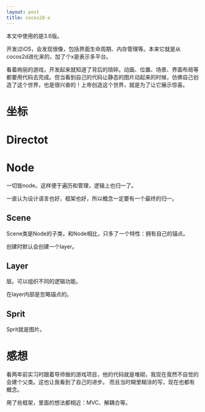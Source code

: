 ```yaml
---
layout: post
title: cocos2d-x
---
```


本文中使用的是3.6版。

开发过iOS，会发现很像，包括界面生命周期、内存管理等。本来它就是从cocos2d进化来的，加了个x是表示多平台。

看着绚丽的游戏，开发起来就知道了背后的琐碎。动画、位置、场景、界面布局等都要用代码去完成。但当看到自己的代码让静态的图片动起来的时候，仿佛自己创造了这个世界，也是很兴奋的！上帝创造这个世界，就是为了让它展示惊喜。

# 坐标

# Directot

# Node
一切皆node。这样便于遍历和管理，逻辑上也归一了。

一直认为设计语言也好，框架也好，所以概念一定要有一个最终的归一。

## Scene
Scene类是Node的子类，和Node相比，只多了一个特性：拥有自己的锚点。

创建时默认会创建一个layer。

## Layer
层。可以组织不同的逻辑功能。

在layer内部是忽略锚点的。

## Sprit
Sprit就是图片。


# 感想
看两年前实习时跟着导师做的游戏项目，他的代码就是堆砌，我现在竟然不自觉的会建个父类。这也让我看到了自己的进步。
而且当时糊里糊涂的写，现在也都有概念。

用了些框架，里面的想法都相近：MVC、解耦合等。

